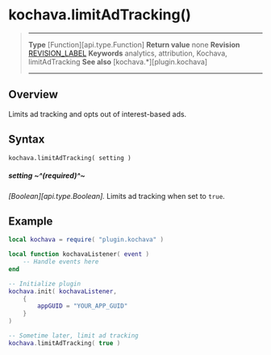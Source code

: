 # kochava.limitAdTracking()

> --------------------- ------------------------------------------------------------------------------------------
> __Type__              [Function][api.type.Function]
> __Return value__		none
> __Revision__          [REVISION_LABEL](REVISION_URL)
> __Keywords__          analytics, attribution, Kochava, limitAdTracking
> __See also__			[kochava.*][plugin.kochava]
> --------------------- ------------------------------------------------------------------------------------------


## Overview

Limits ad tracking and opts out of <nobr>interest-based</nobr> ads.


## Syntax

	kochava.limitAdTracking( setting )

##### setting ~^(required)^~
_[Boolean][api.type.Boolean]._  Limits ad tracking when set to `true`.


## Example

``````lua
local kochava = require( "plugin.kochava" )

local function kochavaListener( event )
	-- Handle events here
end

-- Initialize plugin
kochava.init( kochavaListener,
	{
		appGUID = "YOUR_APP_GUID"
	}
)

-- Sometime later, limit ad tracking
kochava.limitAdTracking( true )
``````
